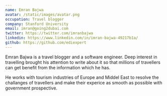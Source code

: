 ```yaml
---
name: Emran Bajwa
avatar: /static/images/avatar.png
occupation: Travel blogger
company: Stanford University
email: imran@going2dubai.com
twitter: https://twitter.com/imranbajwa
linkedin: https://www.linkedin.com/in/imran-bajwa-49217b1a/
github: https://github.com/ediexpert
---
```


Emran Bajwa is a travel blogger and a software engineer. Deep interest in travelling brought his attention to write about it so that millions of travellers can get benefit from the information which he has.

He works with tourism industries of Europe and Middel East to resolve the challanges of travellers and make their experice as smooth as possible with government prospective.
